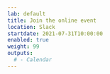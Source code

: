 ```yaml
---
lab: default
title: Join the online event
location: Slack
startdate: 2021-07-31T10:00:00
enabled: true
weight: 99
outputs:
  # - Calendar
---
```

